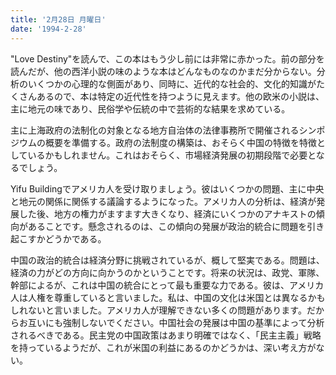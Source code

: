 ```yaml
---
title: '2月28日 月曜日'
date: '1994-2-28'
---
```

"Love Destiny"を読んで、この本はもう少し前には非常に赤かった。前の部分を読んだが、他の西洋小説の味のような本はどんなものなのかまだ分からない。分析のいくつかの心理的な側面があり、同時に、近代的な社会的、文化的知識がたくさんあるので、本は特定の近代性を持つように見えます。他の欧米の小説は、主に地元の味であり、民俗学や伝統の中で芸術的な結果を求めている。

主に上海政府の法制化の対象となる地方自治体の法律事務所で開催されるシンポジウムの概要を準備する。政府の法制度の構築は、おそらく中国の特徴を特徴としているかもしれません。これはおそらく、市場経済発展の初期段階で必要となるでしょう。

Yifu Buildingでアメリカ人を受け取りましょう。彼はいくつかの問題、主に中央と地元の関係に関係する議論するようになった。アメリカ人の分析は、経済が発展した後、地方の権力がますます大きくなり、経済にいくつかのアナキストの傾向があることです。懸念されるのは、この傾向の発展が政治的統合に問題を引き起こすかどうかである。

中国の政治的統合は経済分野に挑戦されているが、概して堅実である。問題は、経済の力がどの方向に向かうのかということです。将来の状況は、政党、軍隊、幹部によるが、これは中国の統合にとって最も重要な力である。彼は、アメリカ人は人権を尊重していると言いました。私は、中国の文化は米国とは異なるかもしれないと言いました。アメリカ人が理解できない多くの問題があります。だからお互いにも強制しないでください。中国社会の発展は中国の基準によって分析されるべきである。民主党の中国政策はあまり明確ではなく、「民主主義」戦略を持っているようだが、これが米国の利益にあるのかどうかは、深い考え方がない。